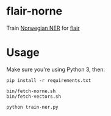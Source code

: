 # flair-norne

Train [Norwegian NER](https://github.com/ltgoslo/norne) for [flair](https://github.com/zalandoresearch/flair)

# Usage

Make sure you're using Python 3, then:

	pip install -r requirements.txt

	bin/fetch-norne.sh
	bin/fetch-vectors.sh

	python train-ner.py